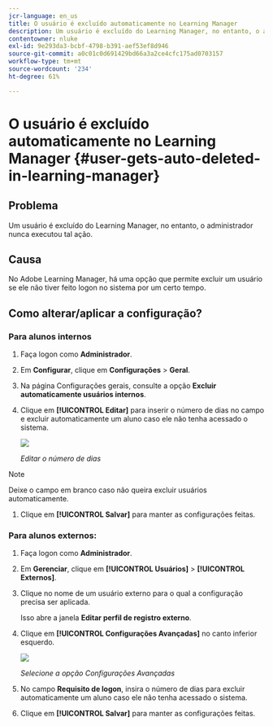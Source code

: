 ```yaml
---
jcr-language: en_us
title: O usuário é excluído automaticamente no Learning Manager
description: Um usuário é excluído do Learning Manager, no entanto, o administrador nunca executou tal ação.
contentowner: nluke
exl-id: 9e293da3-bcbf-4798-b391-aef53ef8d946
source-git-commit: a0c01c0d691429bd66a3a2ce4cfc175ad0703157
workflow-type: tm+mt
source-wordcount: '234'
ht-degree: 61%

---
```


# O usuário é excluído automaticamente no Learning Manager {#user-gets-auto-deleted-in-learning-manager}

## Problema

Um usuário é excluído do Learning Manager, no entanto, o administrador nunca executou tal ação.

## Causa

No Adobe Learning Manager, há uma opção que permite excluir um usuário se ele não tiver feito logon no sistema por um certo tempo.

## Como alterar/aplicar a configuração?

### Para alunos internos

1. Faça logon como **Administrador**.
1. Em **Configurar**, clique em **Configurações** > **Geral**.
1. Na página Configurações gerais, consulte a opção **Excluir automaticamente usuários internos**.
1. Clique em **[!UICONTROL Editar]** para inserir o número de dias no campo e excluir automaticamente um aluno caso ele não tenha acessado o sistema.

   ![](assets/cp-autodelete-internal.png)

   *Editar o número de dias*

>[!NOTE]
>
>   Deixe o campo em branco caso não queira excluir usuários automaticamente.


1. Clique em **[!UICONTROL Salvar]** para manter as configurações feitas.

### Para alunos externos:

1. Faça logon como **Administrador**.
1. Em **Gerenciar**, clique em **[!UICONTROL Usuários]** > **[!UICONTROL Externos]**.
1. Clique no nome de um usuário externo para o qual a configuração precisa ser aplicada.

   Isso abre a janela **Editar perfil de registro externo**.

1. Clique em **[!UICONTROL Configurações Avançadas]** no canto inferior esquerdo.

   ![](assets/cp-autodelete-external.png)

   *Selecione a opção Configurações Avançadas*

1. No campo **Requisito de logon**, insira o número de dias para excluir automaticamente um aluno caso ele não tenha acessado o sistema.
1. Clique em **[!UICONTROL Salvar]** para manter as configurações feitas.
